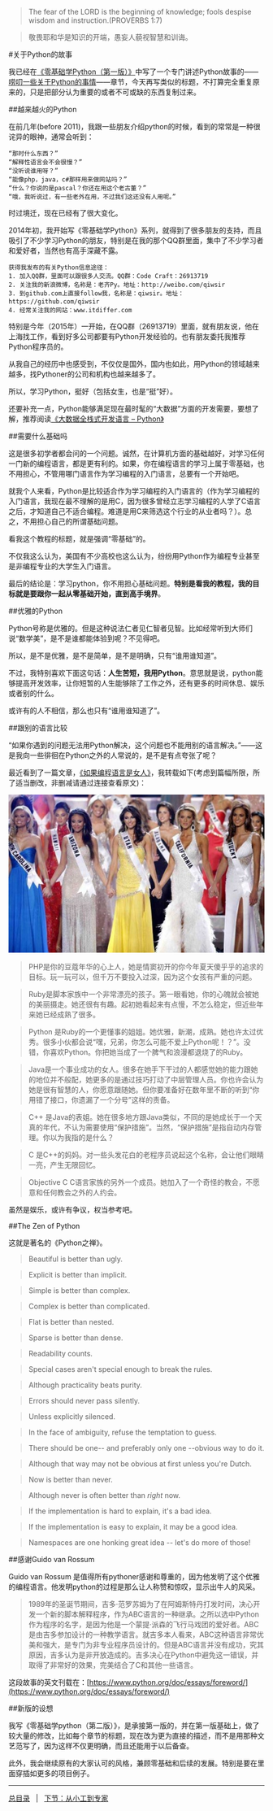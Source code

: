> The fear of the LORD is the beginning of knowledge; fools despise wisdom and instruction.(PROVERBS 1:7)

>敬畏耶和华是知识的开端，愚妄人藐视智慧和训诲。

#关于Python的故事

我已经在[《零基础学Python（第一版）》](https://github.com/qiwsir/ITArticles/blob/master/BasicPython/index.md)中写了一个专门讲述Python故事的——[唠叨一些关于Python的事情](https://github.com/qiwsir/ITArticles/blob/master/BasicPython/001.md)——章节，今天再写类似的标题，不打算完全重复原来的，只是把部分认为重要的或者不可或缺的东西复制过来。

##越来越火的Python

在前几年(before 2011)，我跟一些朋友介绍python的时候，看到的常常是一种很诧异的眼神，通常会听到：

    “那时什么东西？”
	“解释性语言会不会很慢？”
	“没听说谁用呀？”
	“能像php，java，c#那样用来做网站吗？”
	“什么？你说的是pascal？你还在用这个老古董？”
	“哦，我听说过，有一些老外在用，不过我们这还没有人用呢。”
	
时过境迁，现在已经有了很大变化。

2014年初，我开始写《零基础学Python》系列，就得到了很多朋友的支持，而且吸引了不少学习Python的朋友，特别是在我的那个QQ群里面，集中了不少学习者和爱好者，当然也有高手深藏不露。

	获得我发布的有关Python信息途径：
	1. 加入QQ群，里面可以跟很多人交流。QQ群：Code Craft：26913719
	2. 关注我的新浪微博，名称是：老齐Py。地址：http://weibo.com/qiwsir
	3. 到github.com上直接follow我，名称是：qiwsir。地址：https://github.com/qiwsir
	4. 经常关注我的网站：www.itdiffer.com
	
特别是今年（2015年）一开始，在QQ群（26913719）里面，就有朋友说，他在上海找工作，看到好多公司都要有Python开发经验的。也有朋友委托我推荐Python程序员的。

从我自己的经历中也感受到，不仅仅是国外，国内也如此，用Python的领域越来越多，找Pythoner的公司和机构也越来越多了。

所以，学习Python，挺好（包括女生，也是“挺”好）。

还要补充一点，Python能够满足现在最时髦的“大数据”方面的开发需要，要想了解，推荐阅读[《大数据全栈式开发语言 – Python》](http://insights.thoughtworkers.org/full-stack-python/)

##需要什么基础吗

这是很多初学者都会问的一个问题。诚然，在计算机方面的基础越好，对学习任何一门新的编程语言，都是更有利的。如果，你在编程语言的学习上属于零基础，也不用担心，不管用哪门语言作为学习编程的入门语言，总要有一个开始吧。

就我个人来看，Python是比较适合作为学习编程的入门语言的（作为学习编程的入门语言，我现在最不理解的是用C，因为很多曾经立志学习编程的人学了C语言之后，才知道自己不适合编程。难道是用C来筛选这个行业的从业者吗？）。总之，不用担心自己的所谓基础问题。

看我这个教程的标题，就是强调“零基础”的。

不仅我这么认为，美国有不少高校也这么认为，纷纷用Python作为编程专业甚至是非编程专业的大学生入门语言。

最后的结论是：学习python，你不用担心基础问题。**特别是看我的教程，我的目标就是要跟你一起从零基础开始，直到高手境界**。

##优雅的Python

Python号称是优雅的。但是这种说法仁者见仁智者见智。比如经常听到大师们说“数学美”，是不是谁都能体验到呢？不见得吧。

所以，是不是优雅，是不是简单，是不是明确，只有“谁用谁知道”。

不过，我特别喜欢下面这句话：**人生苦短，我用Python**。意思就是说，python能够提高开发效率，让你短暂的人生能够除了工作之外，还有更多的时间休息、娱乐或者别的什么。

或许有的人不相信，那么也只有“谁用谁知道了”。

##跟别的语言比较

“如果你遇到的问题无法用Python解决，这个问题也不能用别的语言解决。”——这是我向一些徘徊在Python之外的人常说的，是不是有点夸张了呢？

最近看到了一篇文章，[《如果编程语言是女人》](http://www.vaikan.com/if-programming-languages-are-woman/)，我转载如下(考虑到篇幅所限，所了适当删改，非删减请通过连接查看原文)：

![](./0images/01.jpg)

>PHP是你的豆蔻年华的心上人，她是情窦初开的你今年夏天傻乎乎的追求的目标。玩一玩可以，但千万不要投入过深，因为这个女孩有严重的问题。

>Ruby是脚本家族中一个非常漂亮的孩子。第一眼看她，你的心魄就会被她的美丽摄走。她还很有有趣。起初她看起来有点慢，不怎么稳定，但近些年来她已经成熟了很多。

>Python 是Ruby的一个更懂事的姐姐。她优雅，新潮，成熟。她也许太过优秀。很多小伙都会说“嘿，兄弟，你怎么可能不爱上Python呢！？”。没错，你喜欢Python。你把她当成了一个脾气和浪漫都退烧了的Ruby。

>Java是一个事业成功的女人。很多在她手下干过的人都感觉她的能力跟她的地位并不般配，她更多的是通过技巧打动了中层管理人员。你也许会认为她是很有智慧的人，你愿意跟随她。但你要准备好在数年里不断的听到“你用错了接口，你遗漏了一个分号”这样的责备。

>C++ 是Java的表姐。她在很多地方跟Java类似，不同的是她成长于一个天真的年代，不认为需要使用“保护措施”。当然，“保护措施”是指自动内存管理。你以为我指的是什么？

>C 是C++的妈妈。对一些头发花白的老程序员说起这个名称，会让他们眼睛一亮，产生无限回忆。

>Objective C C语言家族的另外一个成员。她加入了一个奇怪的教会，不愿意和任何教会之外的人约会。

虽然是娱乐，或许有争议，权当参考吧。

##The Zen of Python

这就是著名的《Python之禅》。

>Beautiful is better than ugly.

>Explicit is better than implicit.

>Simple is better than complex.

>Complex is better than complicated.

>Flat is better than nested.

>Sparse is better than dense.

>Readability counts.

>Special cases aren't special enough to break the rules.

>Although practicality beats purity.

>Errors should never pass silently.

>Unless explicitly silenced.

>In the face of ambiguity, refuse the temptation to guess.

>There should be one-- and preferably only one --obvious way to do it.

>Although that way may not be obvious at first unless you're Dutch.

>Now is better than never.

>Although never is often better than *right* now.

>If the implementation is hard to explain, it's a bad idea.

>If the implementation is easy to explain, it may be a good idea.

>Namespaces are one honking great idea -- let's do more of those!

##感谢Guido van Rossum

Guido van Rossum 是值得所有pythoner感谢和尊重的，因为他发明了这个优雅的编程语言。他发明python的过程是那么让人称赞和惊叹，显示出牛人的风采。

>1989年的圣诞节期间，吉多·范罗苏姆为了在阿姆斯特丹打发时间，决心开发一个新的脚本解释程序，作为ABC语言的一种继承。之所以选中Python作为程序的名字，是因为他是一个蒙提·派森的飞行马戏团的爱好者。ABC是由吉多参加设计的一种教学语言。就吉多本人看来，ABC这种语言非常优美和强大，是专门为非专业程序员设计的。但是ABC语言并没有成功，究其原因，吉多认为是非开放造成的。吉多决心在Python中避免这一错误，并取得了非常好的效果，完美结合了C和其他一些语言。

这段故事的英文刊载在：[https://www.python.org/doc/essays/foreword/](https://www.python.org/doc/essays/foreword/)

##新版的设想

我写《零基础学python（第二版）》，是承接第一版的，并在第一版基础上，做了较大量的修改，比如每个章节的标题，现在改为更为直接的描述，而不是用那种文艺范写了，因为这样不仅更明确，而且还能用于以后备查。

此外，我会继续原有的大家认可的风格，兼顾零基础和后续的发展。特别是要在里面穿插如更多的项目例子。

-------

[总目录](./index.md)&nbsp;&nbsp;&nbsp;|&nbsp;&nbsp;&nbsp;[下节：从小工到专家](./02.md)
